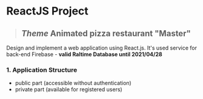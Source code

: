 # ReactJS Project

> ## *_Theme_* Animated pizza restaurant "Master"


Design and implement a web application using React.js. It's used service for back-end Firebase - **valid Raltime Database until 2021/04/28**

### 1. Application Structure
- public part (accessible without authentication)
- private part (available for registered users) 
